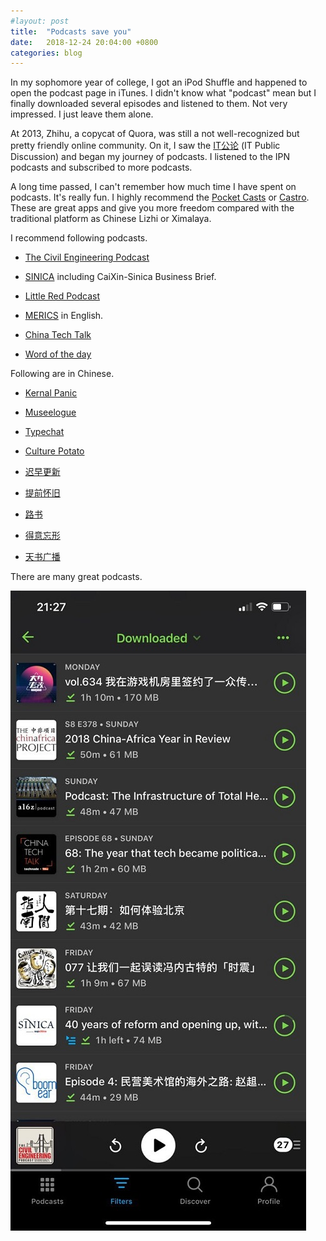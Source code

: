 ```yaml
---
#layout: post
title:  "Podcasts save you"
date:   2018-12-24 20:04:00 +0800
categories: blog
---
```




In my sophomore year of college, I got an iPod Shuffle and happened to open the podcast page in iTunes. I didn't know what "podcast" mean but I finally downloaded several episodes and listened to them. Not very impressed. I just leave them alone.

At 2013, Zhihu, a copycat of Quora, was still a  not well-recognized but pretty friendly online community. On it, I saw the [IT公论](https://itgonglun.com/) (IT Public Discussion) and began my journey of podcasts. I listened to the IPN podcasts and subscribed to more podcasts.

A long time passed, I can't remember how much time I have spent on podcasts. It's really fun. I highly recommend the [Pocket Casts](https://www.pocketcasts.com/) or [Castro](http://supertop.co/castro/). These are great apps and give you more freedom compared with the traditional platform as Chinese Lizhi or Ximalaya.

I recommend following podcasts. 

  * [The Civil Engineering Podcast](https://engineeringmanagementinstitute.org/cep-podcast/)

  * [SINICA](https://supchina.com/series/sinica/) including CaiXin-Sinica Business Brief.

  * [Little Red Podcast](https://soundcloud.com/user-340830825)

  * [MERICS](https://www.merics.org/) in English.

  * [China Tech Talk](https://chinatechtalk.libsyn.com/)

  * [Word of the day](https://player.fm/series/1319408)

  Following are in Chinese.

  * [Kernal Panic](https://kernelpanic.fm/)

  * [Museelogue](https://bowuzhi.fm/)

  * [Typechat](https://thetype.com/typechat/)

  * [Culture Potato](http://www.culturepotato.com)

  * [迟早更新](http://www.weareones.com/podcast)

  * [提前怀旧](https://pretro.xyz/)

  * [路书](http://lushu88.com)

  * [得意忘形](https://www.lizhi.fm/user/2579240391643675180)

  * [天书广播](http://tianshuguangbo.com/blog/)


There are many great podcasts.

![My pocket casts screenshot](/assets/pocketcasts.jpg)